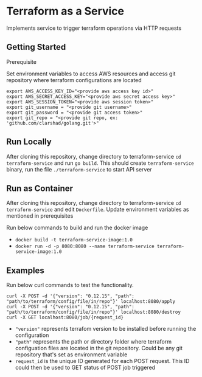 # Terraform as a Service

Implements service to trigger terraform operations via HTTP requests

## Getting Started

Prerequisite

Set environment variables to access AWS resources and access git repository where terraform configurations are located

```
export AWS_ACCESS_KEY_ID="<provide aws access key id>"
export AWS_SECRET_ACCESS_KEY="<provide aws secret access key>"
export AWS_SESSION_TOKEN="<provide aws session token>"
export git_username = "<provide git username>"
export git_password = "<provide git access token>"
export git_repo = "<provide git repo, ex: 'github.com/clarshad/golang.git'>"
```

## Run Locally

After cloning this repository, change directory to terraform-service `cd terraform-service` and run `go build`. This should create `terraform-service` binary, run the file `./terraform-service` to start API server

## Run as Container

After cloning this repository, change directory to terraform-service `cd terraform-service` and edit `Dockerfile`. Update environment variables as mentioned in prerequisites

Run below commands to build and run the docker image
- `docker build -t terraform-service-image:1.0`
- `docker run -d -p 8080:8080 --name terraform-service terraform-service-image:1.0`

## Examples

Run below curl commands to test the functionality.

```
curl -X POST -d '{"version": "0.12.15", "path": "path/to/terraform/config/file/in/repo"}' localhost:8080/apply
curl -X POST -d '{"version": "0.12.15", "path": "path/to/terraform/config/file/in/repo"}' localhost:8080/destroy
curl -X GET localhost:8080/job/{request_id}
```

- `"version"` represents terrafom version to be installed before running the configuration
- `"path"` represents the path or directory folder where terraform configuation files are located in the git repository. Could be any git repository that's set as environment variable
- `request_id` is the unique ID generated for each POST request. This ID could then be used to GET status of POST job triggered